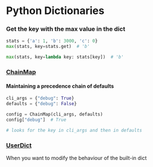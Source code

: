 # Python Dictionaries

### Get the key with the max value in the dict
```python
stats = {'a': 1, 'b': 3000, 'c': 0}
max(stats, key=stats.get)  # 'b'

max(stats, key=lambda key: stats[key])  # 'b'
```

### [ChainMap](https://florimond.dev/en/posts/2018/07/a-practical-usage-of-chainmap-in-python/#example-the-shopping-inventory)

#### Maintaining a precedence chain of defaults

```python
cli_args = {"debug": True}
defaults = {"debug": False}

config = ChainMap(cli_args, defaults)
config["debug"]  # True

# looks for the key in cli_args and then in defaults
```

### [UserDict](https://realpython.com/python-collections-module/#customizing-built-ins-userstring-userlist-and-userdict)

When you want to modify the behaviour of the built-in dict